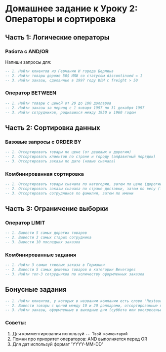 # Домашнее задание к Уроку 2: Операторы и сортировка

## Часть 1: Логические операторы
### Работа с AND/OR
Напиши запросы для:
```sql
-- 1. Найти клиентов из Германии И города Берлина
-- 2. Найти товары дороже 50$ ИЛИ со статусом discontinued = 1
-- 3. Найти заказы, сделанные в 1997 году ИЛИ с freight > 50
```

### Оператор BETWEEN
```sql
-- 1. Найти товары с ценой от 20 до 100 долларов
-- 2. Найти заказы за период с 1 января 1997 по 31 декабря 1997
-- 3. Найти сотрудников, родившихся между 1950 и 1960 годом
```

## Часть 2: Сортировка данных
### Базовые запросы с ORDER BY
```sql
-- 1. Отсортировать товары по цене (от дешевых к дорогим)
-- 2. Отсортировать клиентов по стране и городу (алфавитный порядок)
-- 3. Отсортировать заказы по дате (новые сначала)
```

### Комбинированная сортировка
```sql
-- 1. Отсортировать товары сначала по категории, затем по цене (дорогие сначала)
-- 2. Отсортировать заказы сначала по стране доставки, затем по весу (тяжелые сначала)
-- 3. Отсортировать сотрудников по фамилии, затем по имени
```

## Часть 3: Ограничение выборки
### Оператор LIMIT
```sql
-- 1. Вывести 5 самых дорогих товаров
-- 2. Вывести 3 самых старых сотрудника
-- 3. Вывести 10 последних заказов
```

### Комбинированные задания
```sql
-- 1. Найти 3 самых тяжелых заказа в Германии
-- 2. Вывести 5 самых дешевых товаров в категории Beverages
-- 3. Найти топ-3 сотрудников по количеству оформленных заказов
```

## Бонусные задания
```sql
-- 1. Найти клиентов, у которых в названии компании есть слово "Restaurant" И они из Франции
-- 2. Вывести товары с ценой между 10 и 20 долларами, отсортированные по количеству на складу (мало → много)
-- 3. Найти заказы, оформленные в выходные дни (суббота или воскресенье)
```

### Советы:
1. Для комментирования используй `-- Твой комментарий`
2. Помни про приоритет операторов: AND выполняется перед OR
3. Для дат используй формат 'YYYY-MM-DD'
